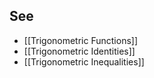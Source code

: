 ---
---

## See

- [[Trigonometric Functions]]
- [[Trigonometric Identities]]
- [[Trigonometric Inequalities]]